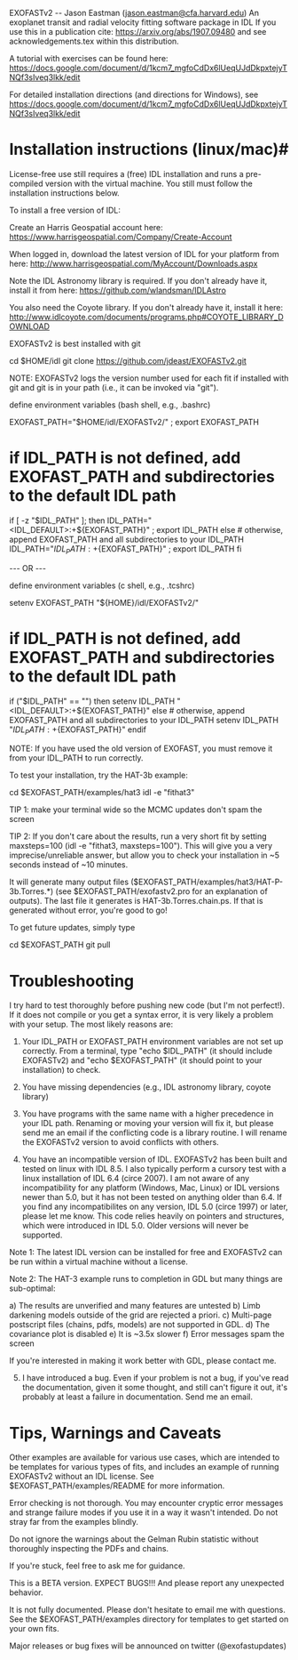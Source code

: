 EXOFASTv2 -- Jason Eastman (jason.eastman@cfa.harvard.edu) An
exoplanet transit and radial velocity fitting software package in IDL
If you use this in a publication cite:
https://arxiv.org/abs/1907.09480
and see acknowledgements.tex within this distribution.

A tutorial with exercises can be found here:
https://docs.google.com/document/d/1kcm7_mgfoCdDx6lUeqUJdDkpxtejyTNQf3sIveq3lkk/edit

For detailed installation directions (and directions for Windows), see
https://docs.google.com/document/d/1kcm7_mgfoCdDx6lUeqUJdDkpxtejyTNQf3sIveq3lkk/edit

# Installation instructions (linux/mac)#

License-free use still requires a (free) IDL installation and runs a
pre-compiled version with the virtual machine. You still must follow
the installation instructions below.

To install a free version of IDL:

   Create an Harris Geospatial account here:
   https://www.harrisgeospatial.com/Company/Create-Account

   When logged in, download the latest version of IDL for your
   platform from here:
   http://www.harrisgeospatial.com/MyAccount/Downloads.aspx

Note the IDL Astronomy library is required. If you don't already have
it, install it from here: https://github.com/wlandsman/IDLAstro

You also need the Coyote library. If you don't already have it, install it here:
http://www.idlcoyote.com/documents/programs.php#COYOTE_LIBRARY_DOWNLOAD

EXOFASTv2 is best installed with git

  cd $HOME/idl
  git clone https://github.com/jdeast/EXOFASTv2.git

NOTE: EXOFASTv2 logs the version number used for each fit if installed
with git and git is in your path (i.e., it can be invoked via "git").

define environment variables (bash shell, e.g., .bashrc)

  EXOFAST_PATH="$HOME/idl/EXOFASTv2/" ; export EXOFAST_PATH
  # if IDL_PATH is not defined, add EXOFAST_PATH and subdirectories to the default IDL path
  if [ -z "$IDL_PATH" ]; then 
     IDL_PATH="<IDL_DEFAULT>:+${EXOFAST_PATH}" ; export IDL_PATH
  else 
     # otherwise, append EXOFAST_PATH and all subdirectories to your IDL_PATH
     IDL_PATH="${IDL_PATH}:+${EXOFAST_PATH}" ; export IDL_PATH
  fi

--- OR ---

define environment variables (c shell, e.g., .tcshrc)

  setenv EXOFAST_PATH "${HOME}/idl/EXOFASTv2/"
  # if IDL_PATH is not defined, add EXOFAST_PATH and subdirectories to the default IDL path
  if ("$IDL_PATH" == "") then 
     setenv IDL_PATH "<IDL_DEFAULT>:+${EXOFAST_PATH}"
  else
     # otherwise, append EXOFAST_PATH and all subdirectories to your IDL_PATH
     setenv IDL_PATH "${IDL_PATH}:+${EXOFAST_PATH}"
  endif


NOTE: If you have used the old version of EXOFAST, you must remove it
from your IDL_PATH to run correctly.

To test your installation, try the HAT-3b example:

  cd $EXOFAST_PATH/examples/hat3
  idl -e "fithat3"

TIP 1: make your terminal wide so the MCMC updates don't spam the screen

TIP 2: If you don't care about the results, run a very short fit by
setting maxsteps=100 (idl -e "fithat3, maxsteps=100"). This will give
you a very imprecise/unreliable answer, but allow you to check your
installation in ~5 seconds instead of ~10 minutes.

It will generate many output files
($EXOFAST_PATH/examples/hat3/HAT-P-3b.Torres.*) (see
$EXOFAST_PATH/exofastv2.pro for an explanation of outputs). The last
file it generates is HAT-3b.Torres.chain.ps. If that is generated
without error, you're good to go!

To get future updates, simply type

  cd $EXOFAST_PATH
  git pull

# Troubleshooting #

I try hard to test thoroughly before pushing new code (but I'm not
perfect!). If it does not compile or you get a syntax error, it is
very likely a problem with your setup. The most likely reasons are:

1) Your IDL_PATH or EXOFAST_PATH environment variables are not set up
correctly. From a terminal, type "echo $IDL_PATH" (it should include
EXOFASTv2) and "echo $EXOFAST_PATH" (it should point to your
installation) to check.

2) You have missing dependencies (e.g., IDL astronomy library, coyote
library)

3) You have programs with the same name with a higher precedence in
your IDL path. Renaming or moving your version will fix it, but please
send me an email if the conflicting code is a library routine. I will
rename the EXOFASTv2 version to avoid conflicts with others.

4) You have an incompatible version of IDL. EXOFASTv2 has been built
and tested on linux with IDL 8.5. I also typically perform a cursory
test with a linux installation of IDL 6.4 (circe 2007). I am not aware
of any incompatibility for any platform (Windows, Mac, Linux) or IDL
versions newer than 5.0, but it has not been tested on anything older
than 6.4. If you find any incompatibilites on any version, IDL 5.0
(circe 1997) or later, please let me know. This code relies heavily on
pointers and structures, which were introduced in IDL 5.0. Older
versions will never be supported.

Note 1: The latest IDL version can be installed for free and EXOFASTv2
can be run within a virtual machine without a license.

Note 2: The HAT-3 example runs to completion in GDL but many things are
sub-optimal:

   a) The results are unverified and many features are untested 
   b) Limb darkening models outside of the grid are rejected a priori.
   c) Multi-page postscript files (chains, pdfs, models) are not supported in GDL.
   d) The covariance plot is disabled
   e) It is ~3.5x slower
   f) Error messages spam the screen

If you're interested in making it work better with GDL, please contact
me.

5) I have introduced a bug. Even if your problem is not a bug, if
you've read the documentation, given it some thought, and still can't
figure it out, it's probably at least a failure in documentation. Send
me an email.

# Tips, Warnings and Caveats #

Other examples are available for various use cases, which are intended
to be templates for various types of fits, and includes an example of
running EXOFASTv2 without an IDL license. See
$EXOFAST_PATH/examples/README for more information.

Error checking is not thorough. You may encounter cryptic error
messages and strange failure modes if you use it in a way it wasn't
intended. Do not stray far from the examples blindly. 

Do not ignore the warnings about the Gelman Rubin statistic without
thoroughly inspecting the PDFs and chains.

If you're stuck, feel free to ask me for guidance.

This is a BETA version. EXPECT BUGS!!! And please report any
unexpected behavior.

It is not fully documented. Please don't hesitate to email me with
questions. See the $EXOFAST_PATH/examples directory for templates to
get started on your own fits.

Major releases or bug fixes will be announced on twitter
(@exofastupdates)


